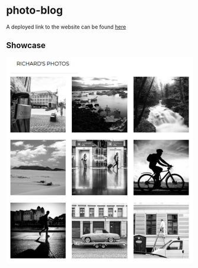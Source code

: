 # photo-blog

A deployed link to the website can be found [here](https://sherryrich.github.io/photo-blog/)

## Showcase
![Preview](https://github.com/sherryrich/photo-blog/blob/main/docs/photo-blog.PNG)

